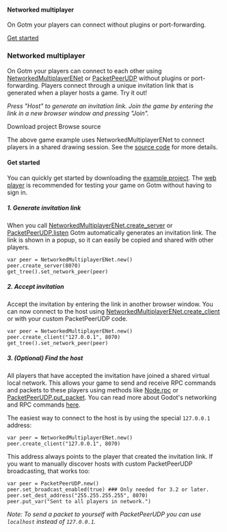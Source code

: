 #### Networked multiplayer

On Gotm your players can connect without plugins or port-forwarding.

<a href="/docs/networked-multiplayer">
  <OutlinedButton padding="10px 15px" margin="10px">
    Get started
  </OutlinedButton>
</a>
<br />

### Networked multiplayer

On Gotm your players can connect to each other using [NetworkedMultiplayerENet](https://docs.godotengine.org/en/stable/classes/class_networkedmultiplayerenet.html) or [PacketPeerUDP](https://docs.godotengine.org/en/stable/classes/class_packetpeerudp.html) without plugins or port-forwarding.
Players connect through a unique invitation link that is generated when a player hosts a game. Try it out!

<Game src="game-examples/networkedmultiplayerenet" />

_Press "Host" to generate an invitation link. Join the game by entering the link in a new browser window and pressing "Join"._

<HorizontalList>
  <ExternalLink href="https://github.com/PlayGotm/Game-Examples/releases/latest/download/NetworkedMultiplayerENet.zip">
    <OutlinedButton padding="10px" margin="10px">
      <FiDownload size="24px" />
      <span>Download project</span>
    </OutlinedButton>
  </ExternalLink>
  <ExternalLink href="https://github.com/PlayGotm/Game-Examples/tree/master/NetworkedMultiplayerENet">
    <OutlinedButton padding="10px" margin="10px">
      <FiCode size="24px" />
      <span>Browse source</span>
    </OutlinedButton>
  </ExternalLink>
</HorizontalList>

The above game example uses NetworkedMultiplayerENet to connect players in a shared drawing session.
See the [source code](https://github.com/PlayGotm/Game-Examples/tree/master/NetworkedMultiplayerENet) for more details.

<Anchor id="get-started"></Anchor>

#### Get started

You can quickly get started by downloading the [example project](https://github.com/PlayGotm/Game-Examples/releases/latest/download/NetworkedMultiplayerENet.zip).
The [web player](/web-player) is recommended for testing your game on Gotm without having to sign in.

<Anchor id="1-generate-invitation-link"></Anchor>

##### 1. Generate invitation link

When you call [NetworkedMultiplayerENet.create_server](https://docs.godotengine.org/en/stable/classes/class_networkedmultiplayerenet.html#class-networkedmultiplayerenet-method-create-server) or [PacketPeerUDP.listen](https://docs.godotengine.org/en/stable/classes/class_packetpeerudp.html#class-packetpeerudp-method-listen) Gotm automatically generates an invitation link.
The link is shown in a popup, so it can easily be copied and shared with other players.

```
var peer = NetworkedMultiplayerENet.new()
peer.create_server(8070)
get_tree().set_network_peer(peer)
```

<Anchor id="2-accept-invitation"></Anchor>

##### 2. Accept invitation

Accept the invitation by entering the link in another browser window.
You can now connect to the host using [NetworkedMultiplayerENet.create_client](https://docs.godotengine.org/en/stable/classes/class_networkedmultiplayerenet.html#class-networkedmultiplayerenet-method-create-server) or with your custom PacketPeerUDP code.

```
var peer = NetworkedMultiplayerENet.new()
peer.create_client("127.0.0.1", 8070)
get_tree().set_network_peer(peer)
```

<Anchor id="3-find-the-host"></Anchor>

##### 3. (Optional) Find the host

All players that have accepted the invitation have joined a shared virtual local network.
This allows your game to send and receive RPC commands and packets to these players using methods like [Node.rpc](https://docs.godotengine.org/en/stable/classes/class_node.html?#class-node-method-rpc) or [PacketPeerUDP.put_packet](https://docs.godotengine.org/en/stable/classes/class_packetpeer.html#class-packetpeer-method-put-packet). You can read more about Godot's networking and RPC commands [here](https://docs.godotengine.org/en/stable/tutorials/networking/high_level_multiplayer.html).

The easiest way to connect to the host is by using the special `127.0.0.1` address:

```
var peer = NetworkedMultiplayerENet.new()
peer.create_client("127.0.0.1", 8070)
```

This address always points to the player that created the invitation link. If you want to manually discover hosts with custom PacketPeerUDP broadcasting, that works too:

```
var peer = PacketPeerUDP.new()
peer.set_broadcast_enabled(true) ### Only needed for 3.2 or later.
peer.set_dest_address("255.255.255.255", 8070)
peer.put_var("Sent to all players in network.")
```

_Note: To send a packet to yourself with PacketPeerUDP you can use `localhost` instead of `127.0.0.1`._
